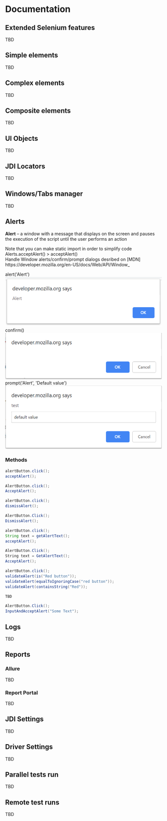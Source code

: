 # Documentation
## Extended Selenium features
TBD

## Simple elements
TBD

## Complex elements
TBD

## Composite elements
TBD

## UI Objects
TBD

## JDI Locators
TBD

## Windows/Tabs manager
TBD

## Alerts
**Alert** –  a window with a message that displays on the screen and pauses the execution of the script until the user performs an action
<aside class="notice">
Note that you can make static import in order to simplify code Alerts.acceptAlert() > acceptAlert()
</aside>
Handle Window alerts/confirm/prompt dialogs desribed on [MDN] https://developer.mozilla.org/en-US/docs/Web/API/Window_

alert('Alert')
![GitHub Logo](/images/alert.png)
confirm()
![GitHub Logo](/images/confirm.png)
prompt('Alert', 'Default value')
![GitHub Logo](/images/prompt.png)
### Methods
```java 
alertButton.click();
acceptAlert();
```
```csharp 
AlertButton.click();
AcceptAlert();
```

```java 
alertButton.click();
dismissAlert();
```
```csharp 
AlertButton.Click();
DismissAlert();
```

```java 
alertButton.click();
String text = getAlertText();
acceptAlert();
```
```csharp 
AlertButton.Click();
String text = GetAlertText();
AcceptAlert();
```

```java 
alertButton.click();
validateAlert(is("Red button"));
validateAlert(equalToIgnoringCase("red button"));
validateAlert(containsString("Red"));
```
```csharp 
TBD
```

```java 
AlertButton.Click();
InputAndAcceptAlert("Some Text");
```

## Logs
TBD

## Reports
### Allure
TBD

### Report Portal
TBD

## JDI Settings
TBD

## Driver Settings
TBD

## Parallel tests run
TBD

## Remote test runs
TBD
